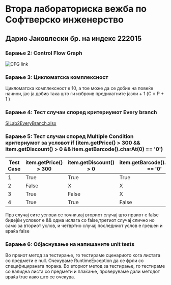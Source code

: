 <h1>Втора лабораториска вежба по Софтверско инженерство</h1>
<h2>Дарио Јаковлески бр. на индекс 222015</h2>

<h3>Барање 2: Control Flow Graph</h3>

![CFG link](https://github.com/dariyozz/SI_2024_lab2_222015/assets/134236483/bf8fd377-d4cb-4b8c-9554-8d3b14a21a96)

<h3>Барање 3: Цикломатска комплексност</h3>
<p>Цикломатска комплексност е 10, а тое може да се добие на повеќе начини, јас ја добив така што ги изброив предикатните јазли + 1 (C = P + 1 )</p>

<h3>Барање 4: Тест случаи според критериумот Every branch</h3>

[SILab2EveryBranch.xlsx](https://github.com/dariyozz/SI_2024_lab2_222015/files/15287389/SILab2EveryBranch.xlsx)


<h3>Барање 5: Тест случаи според Multiple Condition критериумот за условот
if (item.getPrice() > 300 && item.getDiscount() > 0 && item.getBarcode().charAt(0)
== '0')</h3>

<table>
  <thead>
    <tr>
      <th>Test Case</th>
      <th>item.getPrice() &gt; 300</th>
      <th>item.getDiscount() &gt; 0</th>
      <th>item.getBarcode().charAt(0) == '0'</th>
    </tr>
  </thead>
  <tbody>
    <tr>
      <td>1</td>
      <td>True</td>
      <td>True</td>
      <td>True</td>
    </tr>
    <tr>
      <td>2</td>
      <td>False</td>
      <td>X</td>
      <td>X</td>
    </tr>
    <tr>
      <td>3</td>
      <td>True</td>
      <td>False</td>
      <td>X</td>
    </tr>
    <tr>
      <td>4</td>
      <td>True</td>
      <td>True</td>
      <td>False</td>
    </tr>
  </tbody>
</table>

  <p>Прв случај сите услови се точни,кај вториот случај што првиот е false бидејќи условот е && одма ислага со false,третиот случај слично но само за вториот услов, и четвртио случај последниот услов е грешен и враќа false </p>
  
<h3>Барање 6: Објаснување на напишаните unit tests</h3>
<p>Во првиот метод за тестирање, го тестираме сценариото кога листата со предмети е null. Очекуваме RuntimeException да се фрли со специфицираната порака. Во вториот метод за тестирање, го тестираме со валидна листа со предмети и плаќање, проверуваме дали методот враќа true како што се очекува.</p>
